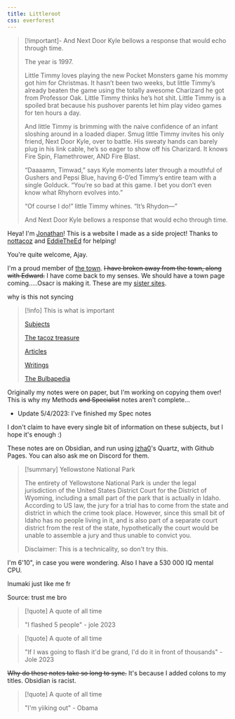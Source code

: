 ```yaml
---
title: Littleroot
css: everforest
---
```


> [!important]- And Next Door Kyle bellows a response that would echo through time.
> 
> The year is 1997. 
> 
> Little Timmy loves playing the new Pocket Monsters game his mommy got him for Christmas. It hasn’t been two weeks, but little Timmy’s already beaten the game using the totally awesome Charizard he got from Professor Oak. Little Timmy thinks he’s hot shit. Little Timmy is a spoiled brat because his pushover parents let him play video games for ten hours a day. 
> 
> And little Timmy is brimming with the naive confidence of an infant sloshing around in a loaded diaper.  Smug little Timmy invites his only friend, Next Door Kyle, over to battle. His sweaty hands can barely plug in his link cable, he’s so eager to show off his Charizard. It knows Fire Spin, Flamethrower, AND Fire Blast.  
> 
> “Daaaamn, Timwad,” says Kyle moments later through a mouthful of Gushers and Pepsi Blue, having 6-0’ed Timmy’s entire team with a single Golduck. “You’re so bad at this game. I bet you don’t even know what Rhyhorn evolves into.”  
> 
> “Of course I do!” little Timmy whines. “It’s Rhydon—”  
> 
> And Next Door Kyle bellows a response that would echo through time.

Heya! I'm [Jonathan](Writings/AboutMe.md)! This is a website I made as a side project! Thanks to [nottacoz](https://github.com/nottacoz) and [EddieTheEd](https://github.com/eddietheed) for helping! 

You're quite welcome, Ajay. 

I'm a proud member of [the town](Writings/town.md). ~~I have broken away from the town, along with Edward.~~ I have come back to my senses. We should have a town page coming.....Osacr is making it. These are my [sister sites](townsites.md). 

why is this not syncing

> [!info] This is what is important
> 
> [Subjects](Subjects.md)
> 
> [The tacoz treasure](tacoztreasure.md)
> 
>[Articles](Articles.md)
> 
> [Writings](Writings/Writings.md)
> 
>[The Bulbapedia](Bulbapedia.md)

Originally my notes were on paper, but I'm working on copying them over! This is why my Methods ~~and Specialist~~ notes aren't complete...
- Update 5/4/2023: I've finished my Spec notes

I don't claim to have every single bit of information on these subjects, but I hope it's enough :)

These notes are on Obsidian, and run using [jzha0](https://github.com/jackyzha0)'s Quartz, with Github Pages. You can also ask me on Discord for them.


> [!summary] Yellowstone National Park
> 
> The entirety of Yellowstone National Park is under the legal jurisdiction of the United States District Court for the District of Wyoming, including a small part of the park that is actually in Idaho. According to US law, the jury for a trial has to come from the state and district in which the crime took place. However, since this small bit of Idaho has no people living in it, and is also part of a separate court district from the rest of the state, hypothetically the court would be unable to assemble a jury and thus unable to convict you. 
> 
> Disclaimer: This is a technicality, so don't try this.

I'm 6'10", in case you were wondering. Also I have a 530 000 IQ mental CPU.

Inumaki just like me fr

Source: trust me bro

> [!quote] A quote of all time
> 
> "I flashed 5 people" - jole 2023

> [!quote] A quote of all time
> 
>"If I was going to flash it'd be grand, I'd do it in front of thousands" - Jole 2023 

~~Why do these notes take so long to sync.~~ It's because I added colons to my titles. Obsidian is racist.

> [!quote] A quote of all time
> 
> "I'm yiiking out" - Obama



